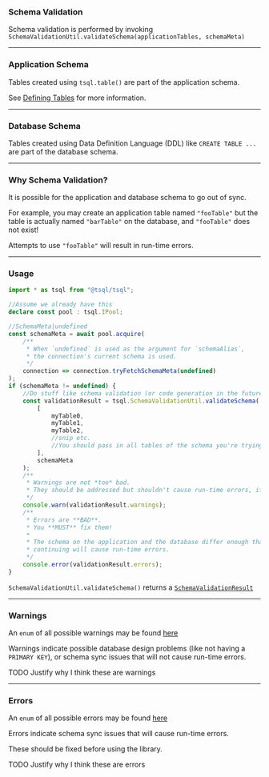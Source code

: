 ### Schema Validation

Schema validation is performed by invoking `SchemaValidationUtil.validateSchema(applicationTables, schemaMeta)`

-----

### Application Schema

Tables created using `tsql.table()` are part of the application schema.

See [Defining Tables](/doc/00-getting-started/00-defining-tables.md) for more information.

-----

### Database Schema

Tables created using Data Definition Language (DDL) like `CREATE TABLE ...` are part of the database schema.

-----

### Why Schema Validation?

It is possible for the application and database schema to go out of sync.

For example, you may create an application table named `"fooTable"`
but the table is actually named `"barTable"` on the database,
and `"fooTable"` does not exist!

Attempts to use `"fooTable"` will result in run-time errors.

-----

### Usage

```ts
import * as tsql from "@tsql/tsql";

//Assume we already have this
declare const pool : tsql.IPool;

//SchemaMeta|undefined
const schemaMeta = await pool.acquire(
    /**
     * When `undefined` is used as the argument for `schemaAlias`,
     * the connection's current schema is used.
     */
    connection => connection.tryFetchSchemaMeta(undefined)
);
if (schemaMeta != undefined) {
    //Do stuff like schema validation (or code generation in the future)
    const validationResult = tsql.SchemaValidationUtil.validateSchema(
        [
            myTable0,
            myTable1,
            myTable2,
            //snip etc.
            //You should pass in all tables of the schema you're trying to check.
        ],
        schemaMeta
    );
    /**
     * Warnings are not *too* bad.
     * They should be addressed but shouldn't cause run-time errors, if ignored.
     */
    console.warn(validationResult.warnings);
    /**
     * Errors are **BAD**.
     * You **MUST** fix them!
     *
     * The schema on the application and the database differ enough that
     * continuing will cause run-time errors.
     */
    console.error(validationResult.errors);
}
```

`SchemaValidationUtil.validateSchema()` returns a [`SchemaValidationResult`](/src/schema-validation/schema-validation-result.ts#L9)

-----

### Warnings

An `enum` of all possible warnings may be found [here](/src/schema-validation/schema-validation-warning.ts)

Warnings indicate possible database design problems (like not having a `PRIMARY KEY`),
or schema sync issues that will not cause run-time errors.

TODO Justify why I think these are warnings

-----

### Errors

An `enum` of all possible errors may be found [here](/src/schema-validation/schema-validation-error.ts)

Errors indicate schema sync issues that will cause run-time errors.

These should be fixed before using the library.

TODO Justify why I think these are errors
